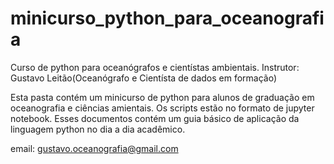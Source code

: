 # minicurso_python_para_oceanografia
Curso de python para oceanógrafos e cientístas ambientais.
Instrutor: Gustavo Leitão(Oceanógrafo e Cientísta de dados em formação)


Esta pasta contém um minicurso de python para alunos de graduação
em oceanografia e ciências amientais. Os scripts estão no formato
de  jupyter notebook. Esses documentos contém um guia básico de
aplicação da linguagem python no dia a dia acadêmico.

email: gustavo.oceanografia@gmail.com
